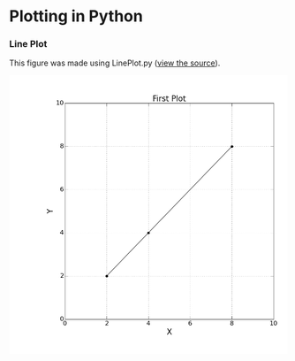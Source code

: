 # Plotting in Python

### Line Plot

This figure was made using LinePlot.py ([view the source](https://github.com/cmutnik/plots/blob/master/Python/LinePlot.py)).

![Foo](https://github.com/cmutnik/plots/blob/master/Python/LinePlot/lp.png)